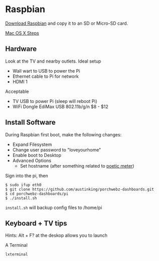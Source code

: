 # Raspbian

[Download Raspbian](http://www.raspberrypi.org/downloads/) and copy it to an SD or Micro-SD card.

[Mac OS X Steps](http://www.raspberrypi.org/documentation/installation/installing-images/mac.md)

## Hardware

Look at the TV and nearby outlets. Ideal setup

* Wall wart to USB to power the Pi
* Ethernet cable to Pi for network
* HDMI 1

Acceptable
* TV USB to power Pi (sleep will reboot Pi)
* WiFi Dongle EdiMax USB 802.11b/g/n $8 - $12

## Install Software

During Raspbian first boot, make the following changes:

* Expand Filesystem
* Change user password to "loveyourhome"
* Enable boot to Desktop
* Advanced Options
  * Set hostname (after something related to [poetic meter](http://en.wikipedia.org/wiki/Metre_%28poetry%29))

Sign into the pi, then

    $ sudo ifup eth0
    $ git clone https://github.com/austinking/porchwebz-dashboards.git
    $ cd porchwebz-dashboards/pi
    $ ./install.sh

`install.sh` will backup config files to /home/pi


## Keyboard + TV tips

Hints: Alt + F? at the deskop allows you to launch


A Terminal

    lxterminal